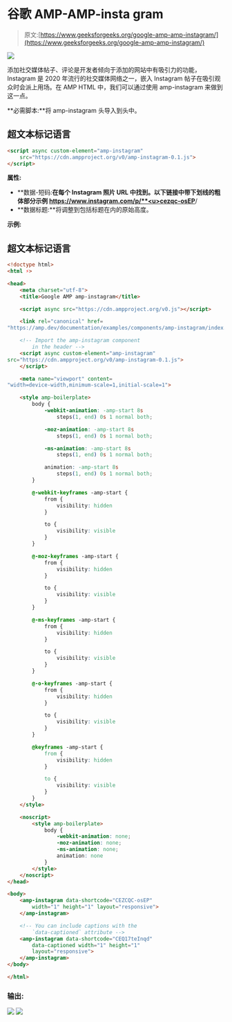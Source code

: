 # 谷歌 AMP-AMP-insta gram

> 原文:[https://www.geeksforgeeks.org/google-amp-amp-instagram/](https://www.geeksforgeeks.org/google-amp-amp-instagram/)

![](img/9f4c77d78e00cf75fc29323762067dd8.png)

添加社交媒体帖子、评论是开发者倾向于添加的网站中有吸引力的功能，Instagram 是 2020 年流行的社交媒体网络之一，嵌入 Instagram 帖子在吸引观众时会派上用场。在 AMP HTML 中，我们可以通过使用 amp-instagram 来做到这一点。

**必需脚本:**将 amp-instagram 头导入到头中。

## 超文本标记语言

```html
<script async custom-element="amp-instagram" 
    src="https://cdn.ampproject.org/v0/amp-instagram-0.1.js">
</script>
```

**属性:**

*   **数据-短码:**在每个 Instagram 照片 URL 中找到。以下链接中带下划线的粗体部分示例 https://www.instagram.com/p/**<u>cezqc-osEP</u>**/
*   **数据标题:**将调整到包括标题在内的原始高度。

**示例:**

## 超文本标记语言

```html
<!doctype html>
<html ⚡>

<head>
    <meta charset="utf-8">
    <title>Google AMP amp-instagram</title>

    <script async src="https://cdn.ampproject.org/v0.js"></script>

    <link rel="canonical" href=
"https://amp.dev/documentation/examples/components/amp-instagram/index.html">

    <!-- Import the amp-instagram component 
        in the header -->    
    <script async custom-element="amp-instagram" 
src="https://cdn.ampproject.org/v0/amp-instagram-0.1.js">
    </script>

    <meta name="viewport" content=
"width=device-width,minimum-scale=1,initial-scale=1">

    <style amp-boilerplate>
        body {
            -webkit-animation: -amp-start 8s 
                steps(1, end) 0s 1 normal both;

            -moz-animation: -amp-start 8s 
                steps(1, end) 0s 1 normal both;

            -ms-animation: -amp-start 8s 
                steps(1, end) 0s 1 normal both;

            animation: -amp-start 8s 
                steps(1, end) 0s 1 normal both;
        }

        @-webkit-keyframes -amp-start {
            from {
                visibility: hidden
            }

            to {
                visibility: visible
            }
        }

        @-moz-keyframes -amp-start {
            from {
                visibility: hidden
            }

            to {
                visibility: visible
            }
        }

        @-ms-keyframes -amp-start {
            from {
                visibility: hidden
            }

            to {
                visibility: visible
            }
        }

        @-o-keyframes -amp-start {
            from {
                visibility: hidden
            }

            to {
                visibility: visible
            }
        }

        @keyframes -amp-start {
            from {
                visibility: hidden
            }

            to {
                visibility: visible
            }
        }
    </style>

    <noscript>
        <style amp-boilerplate>
            body {
                -webkit-animation: none;
                -moz-animation: none;
                -ms-animation: none;
                animation: none
            }
        </style>
    </noscript>
</head>

<body>
    <amp-instagram data-shortcode="CEZCQC-osEP" 
        width="1" height="1" layout="responsive">
    </amp-instagram>

    <!-- You can include captions with the 
        `data-captioned` attribute -->
    <amp-instagram data-shortcode="CEQ17teInqd"
        data-captioned width="1" height="1" 
        layout="responsive">
    </amp-instagram>
</body>

</html>
```

### 输出:

![](img/bc9db42e31d1aa531ef994ca472bc06e.png) ![](img/4b9c031a45871a01974fa40be34a8603.png)